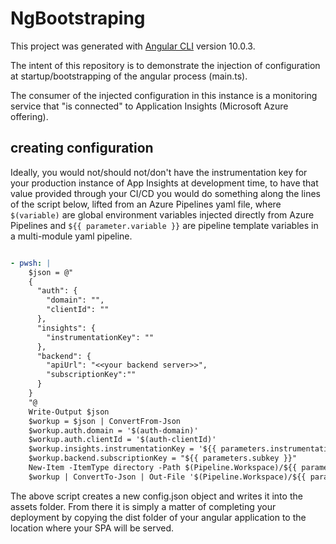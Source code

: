 # NgBootstraping

This project was generated with [Angular CLI](https://github.com/angular/angular-cli) version 10.0.3.

The intent of this repository is to demonstrate the injection of configuration at startup/bootstrapping of the angular process (main.ts).

The consumer of the injected configuration in this instance is a monitoring service that "is connected" to Application Insights (Microsoft Azure offering). 


## creating configuration

Ideally, you would not/should not/don't have the instrumentation key for your production instance of App Insights at development time, to have that value provided through your CI/CD you would do something along the lines of the script below, lifted from an Azure Pipelines yaml file, where `$(variable)` are global environment variables injected directly from Azure Pipelines and `${{ parameter.variable }}` are pipeline template variables in a multi-module yaml pipeline.


```yaml

- pwsh: |
    $json = @"
    {
      "auth": {
        "domain": "",
        "clientId": ""
      },
      "insights": {
        "instrumentationKey": ""
      },
      "backend": {
        "apiUrl": "<<your backend server>>",
        "subscriptionKey":""
      }
    }
    "@
    Write-Output $json
    $workup = $json | ConvertFrom-Json
    $workup.auth.domain = '$(auth-domain)'
    $workup.auth.clientId = '$(auth-clientId)'
    $workup.insights.instrumentationKey = '${{ parameters.instrumentationKey }}'
    $workup.backend.subscriptionKey = "${{ parameters.subkey }}"
    New-Item -ItemType directory -Path $(Pipeline.Workspace)/${{ parameters.artifact }}/dist/assets/config
    $workup | ConvertTo-Json | Out-File '$(Pipeline.Workspace)/${{ parameters.artifact }}/dist/assets/config/config.json'

```

The above script creates a new config.json object and writes it into the assets folder.  From there it is simply a matter of completing your deployment by copying the dist folder of your angular application to the location where your SPA will be served.